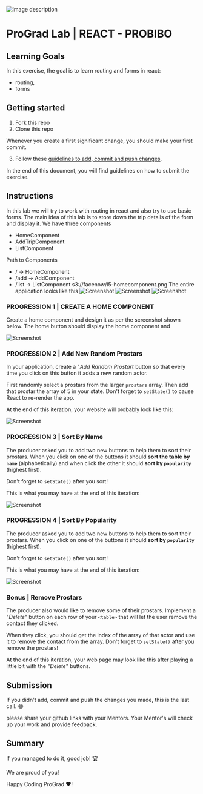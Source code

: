 ![Image description](https://i1.faceprep.in/ProGrad/prograd-logo.png)

# ProGrad Lab | REACT - PROBIBO

## Learning Goals

In this exercise, the goal is to learn routing and forms in react:

- routing,
- forms

## Getting started

1. Fork this repo
2. Clone this repo

Whenever you create a first significant change, you should make your first commit.

3. Follow these [guidelines to add, commit and push changes](https://github.com/FACEPrep-ProGrad/general-guidelines-labs-project-builders.git).

In the end of this document, you will find guidelines on how to submit the exercise.

## Instructions
In this lab we will try to work with routing in react and also try to use basic forms. The main idea of this lab is to store down the trip details of the form and display it. We have three components 
- HomeComponent
- AddTripComponent
- ListComponent

Path to Components
- / -> HomeComponent
- /add -> AddComponent
- /list -> ListComponent
s3://facenow/l5-homecomponent.png
The entire application looks like this
![Screenshot](https://i1.faceprep.in/ProGrad/l5-homecomponent.png)
![Screenshot](https://i1.faceprep.in/ProGrad/l5-tripcomponent.png)
![Screenshot](https://i1.faceprep.in/ProGrad/l5-listcomponent.png)

### PROGRESSION 1 | CREATE A HOME COMPONENT

Create a home component and design it as per the screenshot shown below. The home button should display the home component and 


![Screenshot](https://i1.faceprep.in/ProGrad/)


### PROGRESSION 2 | Add New Random Prostars

In your application, create a "*Add Random Prostart* button so that every time you click on this button it adds a new random actor.

First randomly select a prostars from the larger `prostars` array. Then add that prostar the array of 5 in your state. Don't forget to `setState()` to cause React to re-render the app.

At the end of this iteration, your website will probably look like this:

![Screenshot](https://i1.faceprep.in/ProGrad/pro2.PNG)


### PROGRESSION 3 | Sort By Name

The producer asked you to add two new buttons to help them to sort their prostars. When you click on one of the buttons it should **sort the table by `name`** (alphabetically) and when click the other it should **sort by `popularity`** (highest first).

Don't forget to `setState()` after you sort!

This is what you may have at the end of this iteration:

![Screenshot](https://i1.faceprep.in/ProGrad/pro3.PNG)

### PROGRESSION 4 | Sort By Popularity

The producer asked you to add two new buttons to help them to sort their prostars. When you click on one of the buttons it should **sort by `popularity`** (highest first).

Don't forget to `setState()` after you sort!

This is what you may have at the end of this iteration:

![Screenshot](https://i1.faceprep.in/ProGrad/pro4.PNG)

### Bonus | Remove Prostars

The producer also would like to remove some of their prostars. Implement a "*Delete*" button on each row of your `<table>` that will let the user remove the contact they clicked.

When they click, you should get the index of the array of that actor and use it to remove the contact from the array. Don't forget to `setState()` after you remove the prostars!

At the end of this iteration, your web page may look like this after playing a little bit with the "*Delete*" buttons.

## Submission

If you didn't add, commit and push the changes you made, this is the last call. :smile:

please share your github links with your Mentors. Your Mentor's will check up your work and provide feedback. 

## Summary

If you managed to do it, good job! :trophy:

We are proud of you!

Happy Coding ProGrad ❤️!

